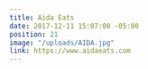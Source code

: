 ```yaml
---
title: Aida Eats
date: 2017-12-11 15:07:00 -05:00
position: 21
image: "/uploads/AIDA.jpg"
link: https://www.aidaeats.com
---
```


